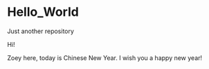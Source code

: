 # Hello_World
Just another repository 

Hi!

Zoey here, today is Chinese New Year. I wish you a happy new year! 
